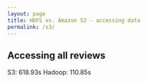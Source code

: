 ```yaml
---
layout: page
title: HDFS vs. Amazon S3 - accessing data
permalink: /s3/ 
---
```


## Accessing all reviews

S3: 618.93s
Hadoop: 110.85s
